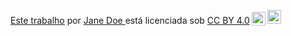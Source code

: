 <p xmlns:cc="http://creativecommons.org/ns#" xmlns:dct="http://purl.org/dc/terms/"><a property="dct:title" rel="cc :attributionURL" href="https://janedoe.com/best-photo-ever">Este trabalho</a> por <a rel="cc:attributionURL dct:creator" property="cc:attributionName" href=" https://janedoe.com">Jane Doe </a> está licenciada sob <a href="https://creativecommons.org/licenses/by/4.0/?ref=chooser-v1" target="_blank" rel ="license noopener noreferrer" style="display:inline-block;">CC BY 4.0<img style="height:22px!important;margin-left:3px;vertical-align:text-bottom;" src="https://mirrors.creativecommons.org/presskit/icons/cc.svg?ref=chooser-v1" alt=""><img style="height:22px!important;margin-left:3px;vertical -align:texto inferior;" src="https://mirrors.creativecommons.org/presskit/icons/by.svg?ref=chooser-v1" alt=""></a></p>
